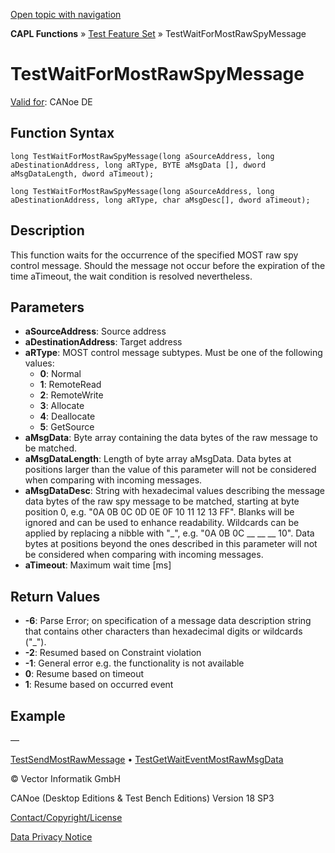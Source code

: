 [Open topic with navigation](../../../../../CANoeDEFamily.htm#Topics/CAPLFunctions/Test/Functions/CAPLfunctionTestWaitForMostRawSpyMessage.md)

**CAPL Functions** » [Test Feature Set](../CAPLfunctionsTFSOverview.md) » TestWaitForMostRawSpyMessage

# TestWaitForMostRawSpyMessage

[Valid for](../../../Shared/FeatureAvailability.md): CANoe DE

## Function Syntax

```plaintext
long TestWaitForMostRawSpyMessage(long aSourceAddress, long aDestinationAddress, long aRType, BYTE aMsgData [], dword aMsgDataLength, dword aTimeout);
```

```plaintext
long TestWaitForMostRawSpyMessage(long aSourceAddress, long aDestinationAddress, long aRType, char aMsgDesc[], dword aTimeout);
```

## Description

This function waits for the occurrence of the specified MOST raw spy control message. Should the message not occur before the expiration of the time aTimeout, the wait condition is resolved nevertheless.

## Parameters

- **aSourceAddress**: Source address
- **aDestinationAddress**: Target address
- **aRType**: MOST control message subtypes. Must be one of the following values:
  - **0**: Normal
  - **1**: RemoteRead
  - **2**: RemoteWrite
  - **3**: Allocate
  - **4**: Deallocate
  - **5**: GetSource
- **aMsgData**: Byte array containing the data bytes of the raw message to be matched.
- **aMsgDataLength**: Length of byte array aMsgData. Data bytes at positions larger than the value of this parameter will not be considered when comparing with incoming messages.
- **aMsgDataDesc**: String with hexadecimal values describing the message data bytes of the raw spy message to be matched, starting at byte position 0, e.g. "0A 0B 0C 0D 0E 0F 10 11 12 13 FF". Blanks will be ignored and can be used to enhance readability. Wildcards can be applied by replacing a nibble with "_", e.g. "0A 0B 0C __ __ __ 10". Data bytes at positions beyond the ones described in this parameter will not be considered when comparing with incoming messages.
- **aTimeout**: Maximum wait time [ms]

## Return Values

- **-6**: Parse Error; on specification of a message data description string that contains other characters than hexadecimal digits or wildcards ("_").
- **-2**: Resumed based on Constraint violation
- **-1**: General error e.g. the functionality is not available
- **0**: Resume based on timeout
- **1**: Resume based on occurred event

## Example

—

[TestSendMostRawMessage](CAPLfunctionTestSendMostRawMessage.md) • [TestGetWaitEventMostRawMsgData](CAPLfunctionTestGetWaitEventMostRawMsgData.md)

© Vector Informatik GmbH

CANoe (Desktop Editions & Test Bench Editions) Version 18 SP3

[Contact/Copyright/License](../../../Shared/ContactCopyrightLicense.md)

[Data Privacy Notice](https://www.vector.com/int/en/company/get-info/privacy-policy/)